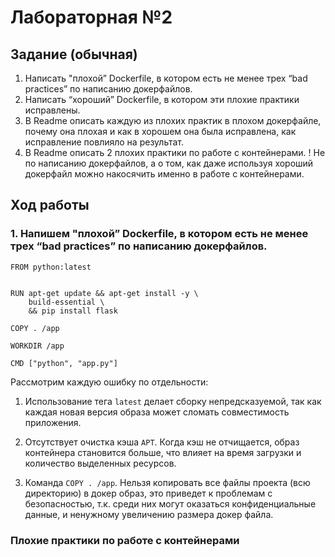# Лабораторная №2 

## Задание (обычная)

1. Написать "плохой” Dockerfile, в котором есть не менее трех “bad practices” по написанию докерфайлов.
2. Написать “хороший” Dockerfile, в котором эти плохие практики исправлены.
3. В Readme описать каждую из плохих практик в плохом докерфайле, почему она плохая и как в хорошем она была исправлена, как исправление повлияло на результат.
4. В Readme описать 2 плохих практики по работе с контейнерами. ! Не по написанию докерфайлов, а о том, как даже используя хороший докерфайл можно накосячить именно в работе с контейнерами.


## Ход работы
### 1. Напишем "плохой” Dockerfile, в котором есть не менее трех “bad practices” по написанию докерфайлов.

```
FROM python:latest


RUN apt-get update && apt-get install -y \
    build-essential \
    && pip install flask

COPY . /app

WORKDIR /app

CMD ["python", "app.py"]
```
Рассмотрим каждую ошибку по отдельности:
1. Использование тега `latest` делает сборку непредсказуемой, так как каждая новая версия образа может сломать совместимость приложения.

2. Отсутствует очистка кэша `APT`. Когда кэш не отчищается, образ контейнера становится больше, что влияет на время загрузки и количество выделенных ресурсов.

3. Команда `COPY . /app`. Нельзя копировать все файлы проекта (всю директорию) в докер образ, это приведет к проблемам с безопасностью, т.к. среди них могут оказаться конфиденциальные данные, и ненужному увеличению размера докер файла.



### Плохие практики по работе с контейнерами


